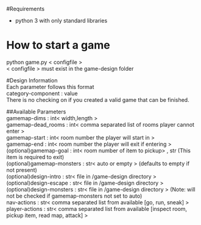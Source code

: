 #Requirements  
- python 3 with only standard libraries
  
# How to start a game
python game.py < configfile >  
< configfile > must exist in the game-design folder  
  
#Design Information  
Each parameter follows this format  
category-component      : value  
There is no checking on if you created a valid game that can be finished.  
  
##Available Parameters  
gamemap-dims            : int< width,length >  
gamemap-dead_rooms      : int< comma separated list of rooms player cannot enter >  
gamemap-start           : int< room number the player will start in >  
gamemap-end             : int< room number the player will exit if entering >  
(optional)gamemap-goal  : int< room number of item to pickup> , str<name of item >  (This item is required to exit)  
(optional)gamemap-monsters        : str< auto or empty >  (defaults to empty if not present)  
(optional)design-intro  : str< file in /game-design directory >  
(optional)design-escape : str< file in /game-design directory >  
(optional)design-monsters         : str< file in /game-design directory > (Note: will not be checked if gamemap-monsters not set to auto)  
nav-actions             : str< comma separated list from available [go, run, sneak] >  
player-actions          : str< comma separated list from available [inspect room, pickup item, read map, attack] >  
  